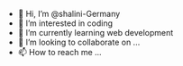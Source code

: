 - 👋 Hi, I’m @shalini-Germany
- 👀 I’m interested in coding
- 🌱 I’m currently learning web development
- 💞️ I’m looking to collaborate on ...
- 📫 How to reach me ...

<!---
shalini-Germany/shalini-Germany is a ✨ special ✨ repository because its `README.md` (this file) appears on your GitHub profile.
You can click the Preview link to take a look at your changes.
--->

